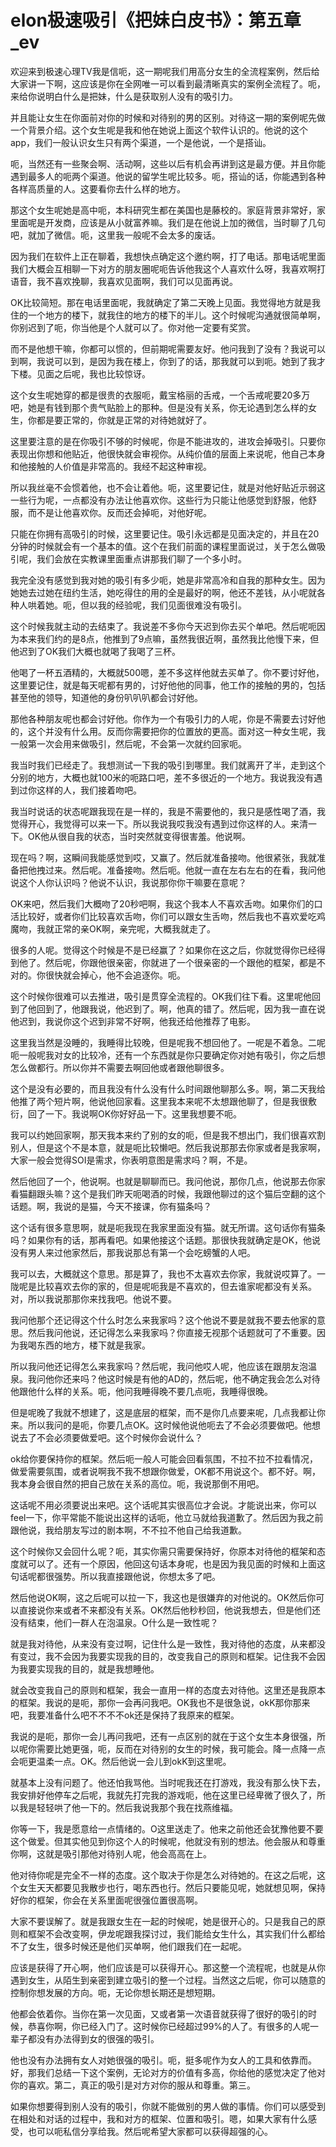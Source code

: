 # elon极速吸引《把妹白皮书》：第五章_ev

欢迎来到极速心理TV我是信呃，这一期呢我们用高分女生的全流程案例，然后给大家讲一下啊，这应该是你在全网唯一可以看到最清晰真实的案例全流程了。呃，来给你说明白什么是把妹，什么是获取别人没有的吸引力。

并且能让女生在你面前对你的时候和对待别的男的区别。对待这一期的案例呢先做一个背景介绍。这个女生呢是我和他在她说上面这个软件认识的。他说的这个app，我们一般认识女生只有两个渠道，一个是他说，一个是搭讪。

呃，当然还有一些聚会啊、活动啊，这些以后有机会再讲到这是最方便。并且你能遇到最多人的呃两个渠道。他说的留学生呢比较多。呃，搭讪的话，你能遇到各种各样高质量的人。这要看你去什么样的地方。

那这个女生呢她是高中呃，本科研究生都在美国也是藤校的。家庭背景非常好，家里面呢是开发商，应该是从小就富养嘛。我们是在他说上加的微信，当时聊了几句吧，就加了微信。呃，这里我一般呢不会太多的废话。

因为我们在软件上正在聊着，我想快点确定这个邀约啊，打了电话。那电话呢里面我们大概会互相聊一下对方的朋友圈呢呃告诉他我这个人喜欢什么呀，我喜欢啊打语音，我不喜欢挽聊，我喜欢见面啊，我们可以见面再说。

OK比较简短。那在电话里面呢，我就确定了第二天晚上见面。我觉得地方就是我住的一个地方的楼下，就我住的地方的楼下的半儿。这个时候呢沟通就很简单啊，你别迟到了呃，你当他是个人就可以了。你对他一定要有奖赏。

而不是他想干嘛，你都可以惯的，但前期呢需要友好。他问我到了没有？我说可以到啊，我说可以到，是因为我在楼上，你到了的话，那我就可以到呃。她到了我才下楼。见面之后呢，我也比较惊讶。

这个女生呢她穿的都是很贵的衣服呃，戴宝格丽的舌戒，一个舌戒呢要20多万吧，她是有钱到那个贵气贴脸上的那种。但是没有关系，你无论遇到怎么样的女生，你都是要正常的，你就是正常的对待她就好了。

这里要注意的是在你吸引不够的时候呢，你是不能进攻的，进攻会掉吸引。只要你表现出你想和他贴近，他很快就会审视你。从纯价值的层面上来说呢，他自己本身和他接触的人价值是非常高的。我经不起这种审视。

所以我丝毫不会惯着他，也不会让着他。呃，这里要记住，就是对他好贴近示弱这一些行为呢，一点都没有办法让他喜欢你。这些行为只能让他感觉到舒服，他舒服，而不是让他喜欢你。反而还会掉呃，对他好呢。

只能在你拥有高吸引的时候，这里要记住。吸引永远都是见面决定的，并且在20分钟的时候就会有一个基本的值。这个在我们前面的课程里面说过，关于怎么做吸引呢，我们会放在实教课里面重点讲那我们聊了一个多小时。

我完全没有感觉到我对她的吸引有多少呃，她是非常高冷和自我的那种女生。因为她她去过她在纽约生活，她吃得住的用的全是最好的啊，他还不差钱，从小呢就各种人哄着她。呃，但以我的经验呢，我们见面很难没有吸引。

这个时候我就主动的去结束了。我说差不多你今天迟到你去买个单吧。然后呢呃因为本来我们约的是8点，他推到了9点嘛，虽然我很近啊，虽然我比他慢下来，但他迟到了OK我们大概也就喝了我喝了三杯。

他喝了一杯五酒精的，大概就500嗯，差不多这样他就去买单了。你不要讨好他，这里要记住，就是每天呢都有男的，讨好他他的同事，他工作的接触的男的，包括甚至他的领导，知道他的身份叭叭叭都会讨好他。

那他各种朋友呢也都会讨好他。你作为一个有吸引力的人呢，你是不需要去讨好他的，这个并没有什么用。反而你需要把你的位置放的更高。面对这一种女生呢，我一般第一次会用来做吸引，然后呢，不会第一次就约回家呃。

我当时我们已经走了。我想测试一下我的吸引到哪里。我们就离开了半，走到这个分别的地方，大概也就100米的呃路口吧，差不多很近的一个地方。我说我没有遇到过你这样的人，我们接着吻吧。

我当时说话的状态呢跟我现在是一样的，我是不需要他的，我只是感性喝了酒，我觉得开心，我觉得可以来一下。所以我说我哎我没有遇到过你这样的人。来清一下。OK他从很自我的状态，当时突然就变得很害羞。他说啊。

现在吗？啊，这瞬间我能感觉到哎，又赢了。然后就准备接吻。他很紧张，我就准备把他拽过来。然后呢。准备接吻。然后呃。他就一直在左右左右的在看，我问他说这个人你认识吗？他说不认识，我说那你你干嘛要在意呢？

OK来吧，然后我们大概吻了20秒吧啊，我这个我本人不喜欢舌吻。如果你们的口活比较好，或者你们比较喜欢舌吻，你们可以跟女生舌吻，然后我也不喜欢爱吃鸡魔吻，我就正常的亲OK啊，亲完呢，大概我就走了。

很多的人呢。觉得这个时候是不是已经赢了？如果你在这之后，你就觉得你已经得到他了。然后呢，你跟他很亲密，你就进了一个很亲密的一个跟他的框架，都是不对的。你很快就会掉心，他不会追逐你。呃。

这个时候你很难可以去推进，吸引是贯穿全流程的。OK我们往下看。这里呢他回到了他回到了，他跟我说，他迟到了。啊，他真的错了。然后呢，因为我一直在说他迟到，我说你这个迟到非常不好啊，他我还给他推荐了电影。

这里我当然是没睡的，我睡得比较晚，但是呢我不想回他了。一呢是不着急。二呢呃一般呢我对女的比较冷，还有一个东西就是你只要确定你对她有吸引，你之后想怎么做都行。所以你并不需要去啊回他或者跟他聊很多。

这个是没有必要的，而且我没有什么没有什么时间跟他聊那么多。啊，第二天我给他推了两个短片啊，他说他回家看。这里我本来呢不太想跟他聊了，但是我很敷衍，回了一下。我说啊OK你好好品一下。这里我想要不呃。

我可以约她回家啊，那天我本来约了别的女的呃，但是我不想出门，我们很喜欢割别人，但是这个不是本意，就是呃比较懒吧。然后我说那那去你家或者是我家啊，大家一般会觉得SOI是需求，你表明意图是需求吗？啊，不是。

然后他回了一个，他说啊。也就是聊聊而已。我问他说，那你几点，他说那去你家看猫翻跟头嘛？这个是我们昨天呃喝酒的时候，我跟他聊过的这个猫后空翻的这个话题。啊，我说的是猫，今天不接课，你有猫条吗？

这个话有很多意思啊，就是呃我现在我家里面没有猫。就无所谓。这句话你有猫条吗？如果你有的话，那再看吧。如果他接这个话题。那很快我就确定是OK，他说没有男人来过他家然后，那我说那总有第一个会吃螃蟹的人吧。

我可以去，大概就这个意思。那是算了，我也不太喜欢去你家，我就说哎算了。一陇呢是比较喜欢去你的家的，但是呢呃我是不喜欢的，但去谁家呢都没有关系。对，所以我说那那你来找我吧。他说不要。

我问他那个还记得这个什么时怎么来我家吗？这个他说不要是就我不要去他家的意思。然后我问他说，还记得怎么来我家吗？你直接无视那个话题就可了不重要。因为我喝东西的地方，楼下就是我家。

所以我问他还记得怎么来我家吗？然后呢，我问他哎人呢，他应该在跟朋友泡温泉。我问他你还来吗？他这时候是有他的AD的，然后呢，他不确定我会怎么对待他跟他什么样的关系。呃，他问我睡得晚不要几点呃，我睡得很晚。

但是呢晚了我就不想建了，这是底层的框架，而不是你几点要来呢，几点我都让你来。所以我问的是呃，你要几点OK。这时候他说他呃去了不会必须要做吧。他想说去了不会必须要做爱吧。这个时候你会说什么？

ok给你要保持你的框架。然后呃一般人可能会回看氛围，不拉不拉不拉看情况，做爱需要氛围，或者说啊我不我不想跟你做爱，OK都不用说这个。都不好。啊，我本身会很自然的把自己放在关系的高位。呃，我说那倒不用吧。

这话呢不用必须要说出来吧。这个话呢其实很高位才会说。才能说出来，你可以feel一下，你平常能不能说出这样的话呃，他立马就给我道歉了。然后因为我之前跟他说，我给朋友写过的剧本啊，不不拉不他自己给我道歉。

这个时候你又会回什么呢？呃，其实你需只需要保持好，你原本对待他的框架和态度就可以了。还有一个原因，他回这句话本身呢，也是因为我见面的时候和上面这句话呢都很强势。所以我直接跟他说，你想太多了吧。

然后他说OK啊，这之后呢可以拉一下，我这也是很嫌弃的对他说的。OK然后你可以直接说你来或者不来都没有关系。OK然后他秒秒回，他说我想去，但是他们还没有结束，他们一群人在泡温泉。O什么是一致性呢？

就是我对待他，从来没有变过啊，记住什么是一致性，我对待他的态度，从来都没有变过，我不会因为我要实现我的目的，改变我自己的原则和框架。记住我不会因为我要实现我的目的，就是我想睡他。

就会改变我自己的原则和框架，我会一直用一样的态度去对待他。这里还是我原本的框架。我说的是呃，那你一会再问我吧。OK我也不是很急说，okK那你那来吧，我要准备什么吧不不不不ok还是保持了我原来的框架。

我说的是呃，那你一会儿再问我吧，还有一点区别的就在于这个女生本身很强，所以呢你需要比她更强，呃，反而在对待别的女生的时候，我可能会。降一点降一点会呃更温柔一点。OK。然后他说一会儿到okK到这里呢。

就基本上没有问题了。他还怕我骂他。当时呢我还在打游戏，我没有那么快下去，我安排好他停车之后呢，我就先打完我的游戏呃，他在这里已经卑微了很久了，所以我是轻轻哄了他一下的。然后我说我那个我在找燕维福。

你等一下，我是愿意给一点情绪的。O这里送走了。他来之前他还会犹豫他要不要这个做爱。但其实他见到你这个人的时候呢，他就没有别的想法。他会服从和尊重你啊，这就是吸引那他对待别人呢，他会高高在上。

他对待你呢是完全不一样的态度。这个取决于你是怎么对待她的。在这之后呢，这个女生天天都要见我散步也行，喝东西也行。然后只要能见呢，她就想见啊，保持好你的框架，你会在关系里面呢很强位置很高啊。

大家不要误解了。就是我跟女生在一起的时候呢，她是很开心的。只是我自己的原则和框架不会改变啊，伊龙呢跟我探讨过，我们能给女生什么，其实我们什么都给不了女生，很多时候还是他们买单啊，他们跟我们在一起呢。

应该是获得了开心啊，他们应该是可以获得开心。那这整一个流程呢，也就是从你遇到女生，从陌生到亲密到建立吸引的整一个过程。当然这之后呢，你可以随意的控制你想发展的方向。呃，无论你想长期还是想短期。

他都会依着你。当你在第一次见面，又或者第一次语音就获得了很好的吸引的时候，恭喜你啊，你已经入门了。这时候你已经超过99%的人了。有很多的人呢一辈子都没有办法得到女的很强的吸引。

他也没有办法拥有女人对她很强的吸引。呃，挺多呢作为女人的工具和依靠而。好，那我们总结一下这个案例，无论对方的价值有多高，你给他的感觉决定了他对你的喜欢。第二，真正的吸引是对方对你的服从和尊重。第三。

如果你想要得到别人没有的吸引，你就不能做别的男人做的事情。你们可以感受到在相处和对话的过程中，我和对方的框架、位置和吸引。嗯，如果大家有什么感受，也可以呃私信分享给我。然后呢希望大家都可以获得超强的心。

